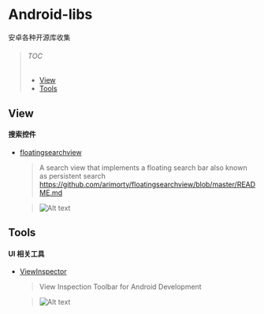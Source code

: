 # Android-libs
安卓各种开源库收集

> ###### TOC
> + [View](#View)
> + [Tools](#Tools)

  
  
## <a name="View" />View

#### 搜索控件

* [floatingsearchview][]

  > A search view that implements a floating search bar also known as persistent search https://github.com/arimorty/floatingsearchview/blob/master/README.md
  
  > ![Alt text](https://github.com/arimorty/floatingsearchview/raw/master/images/inaction.gif)

   [floatingsearchview]: https://github.com/arimorty/floatingsearchview

## <a name="Tools" />Tools

#### UI 相关工具

* [ViewInspector][]

  > View Inspection Toolbar for Android Development 
  
  > ![Alt text](https://github.com/xfumihiro/ViewInspector/raw/master/images/sample.gif)
  
   [ViewInspector]: https://github.com/xfumihiro/ViewInspector
